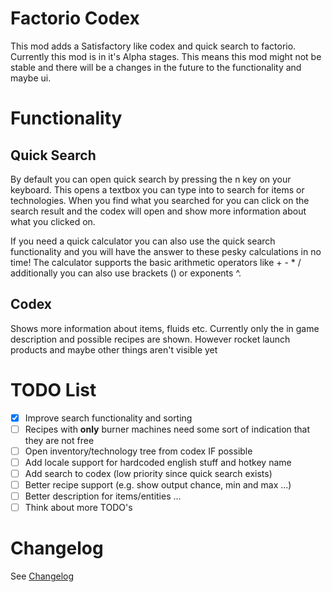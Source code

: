 # Factorio Codex
This mod adds a Satisfactory like codex and quick search to factorio.
Currently this mod is in it's Alpha stages. This means this mod might not be stable and there will be a changes in the future to the functionality and maybe ui.

# Functionality
## Quick Search
By default you can open quick search by pressing the n key on your keyboard.
This opens a textbox you can type into to search for items or technologies.
When you find what you searched for you can click on the search result and the codex will open and show more information about what you clicked on.

If you need a quick calculator you can also use the quick search functionality and you will have the answer to these pesky calculations in no time!
The calculator supports the basic arithmetic operators like + - * / additionally you can also use brackets () or exponents ^.

## Codex
Shows more information about items, fluids etc.
Currently only the in game description and possible recipes are shown.
However rocket launch products and maybe other things aren't visible yet

# TODO List
- [X] Improve search functionality and sorting
- [ ] Recipes with **only** burner machines need some sort of indication that they are not free 
- [ ] Open inventory/technology tree from codex IF possible
- [ ] Add locale support for hardcoded english stuff and hotkey name
- [ ] Add search to codex (low priority since quick search exists)
- [ ] Better recipe support (e.g. show output chance, min and max ...)
- [ ] Better description for items/entities ...
- [ ] Think about more TODO's

# Changelog
See [Changelog](Changelog.md)
